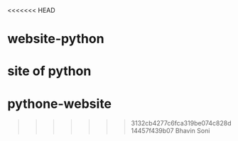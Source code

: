 <<<<<<< HEAD

# website-python

# site of python

# pythone-website

> > > > > > > 3132cb4277c6fca319be074c828d14457f439b07 Bhavin Soni
